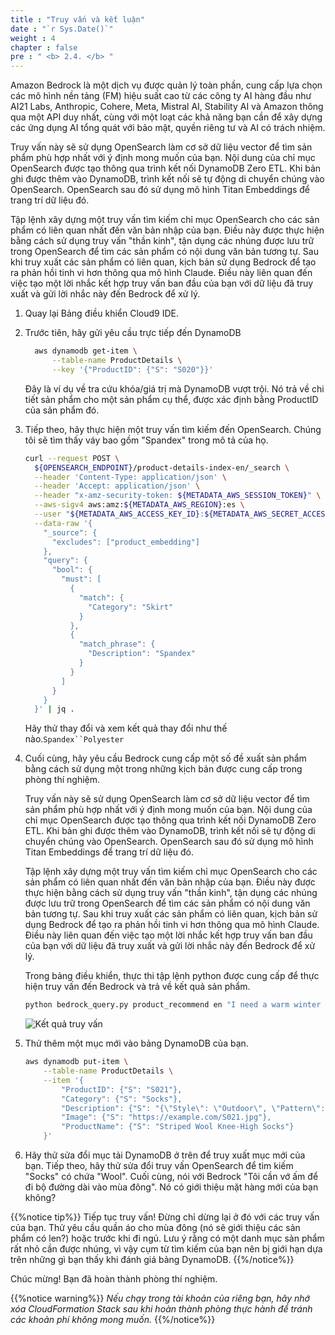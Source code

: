 ```yaml
---
title : "Truy vấn và kết luận"
date : "`r Sys.Date()`"
weight : 4
chapter : false
pre : " <b> 2.4. </b> "
---
```


Amazon Bedrock là một dịch vụ được quản lý toàn phần, cung cấp lựa chọn các mô hình nền tảng (FM) hiệu suất cao từ các công ty AI hàng đầu như AI21 Labs, Anthropic, Cohere, Meta, Mistral AI, Stability AI và Amazon thông qua một API duy nhất, cùng với một loạt các khả năng bạn cần để xây dựng các ứng dụng AI tổng quát với bảo mật, quyền riêng tư và AI có trách nhiệm.

Truy vấn này sẽ sử dụng OpenSearch làm cơ sở dữ liệu vector để tìm sản phẩm phù hợp nhất với ý định mong muốn của bạn. Nội dung của chỉ mục OpenSearch được tạo thông qua trình kết nối DynamoDB Zero ETL. Khi bản ghi được thêm vào DynamoDB, trình kết nối sẽ tự động di chuyển chúng vào OpenSearch. OpenSearch sau đó sử dụng mô hình Titan Embeddings để trang trí dữ liệu đó.

Tập lệnh xây dựng một truy vấn tìm kiếm chỉ mục OpenSearch cho các sản phẩm có liên quan nhất đến văn bản nhập của bạn. Điều này được thực hiện bằng cách sử dụng truy vấn "thần kinh", tận dụng các nhúng được lưu trữ trong OpenSearch để tìm các sản phẩm có nội dung văn bản tương tự. Sau khi truy xuất các sản phẩm có liên quan, kịch bản sử dụng Bedrock để tạo ra phản hồi tinh vi hơn thông qua mô hình Claude. Điều này liên quan đến việc tạo một lời nhắc kết hợp truy vấn ban đầu của bạn với dữ liệu đã truy xuất và gửi lời nhắc này đến Bedrock để xử lý.

1. Quay lại Bảng điều khiển Cloud9 IDE.
    
2. Trước tiên, hãy gửi yêu cầu trực tiếp đến DynamoDB
    
    ```bash
      aws dynamodb get-item \
          --table-name ProductDetails \
          --key '{"ProductID": {"S": "S020"}}'
    ```
    
    Đây là ví dụ về tra cứu khóa/giá trị mà DynamoDB vượt trội. Nó trả về chi tiết sản phẩm cho một sản phẩm cụ thể, được xác định bằng ProductID của sản phẩm đó.
    
3. Tiếp theo, hãy thực hiện một truy vấn tìm kiếm đến OpenSearch. Chúng tôi sẽ tìm thấy váy bao gồm "Spandex" trong mô tả của họ.
    
    ```bash
    curl --request POST \
      ${OPENSEARCH_ENDPOINT}/product-details-index-en/_search \
      --header 'Content-Type: application/json' \
      --header 'Accept: application/json' \
      --header "x-amz-security-token: ${METADATA_AWS_SESSION_TOKEN}" \
      --aws-sigv4 aws:amz:${METADATA_AWS_REGION}:es \
      --user "${METADATA_AWS_ACCESS_KEY_ID}:${METADATA_AWS_SECRET_ACCESS_KEY}" \
      --data-raw '{
        "_source": {
          "excludes": ["product_embedding"]
        },
        "query": {
          "bool": {
            "must": [
              {
                "match": {
                  "Category": "Skirt"
                }
              },
              {
                "match_phrase": {
                  "Description": "Spandex"
                }
              }
            ]
          }
        }
      }' | jq .
    ```
    
    Hãy thử thay đổi và xem kết quả thay đổi như thế nào.`Spandex``Polyester`
    
4. Cuối cùng, hãy yêu cầu Bedrock cung cấp một số đề xuất sản phẩm bằng cách sử dụng một trong những kịch bản được cung cấp trong phòng thí nghiệm.
    
    Truy vấn này sẽ sử dụng OpenSearch làm cơ sở dữ liệu vector để tìm sản phẩm phù hợp nhất với ý định mong muốn của bạn. Nội dung của chỉ mục OpenSearch được tạo thông qua trình kết nối DynamoDB Zero ETL. Khi bản ghi được thêm vào DynamoDB, trình kết nối sẽ tự động di chuyển chúng vào OpenSearch. OpenSearch sau đó sử dụng mô hình Titan Embeddings để trang trí dữ liệu đó.
    
    Tập lệnh xây dựng một truy vấn tìm kiếm chỉ mục OpenSearch cho các sản phẩm có liên quan nhất đến văn bản nhập của bạn. Điều này được thực hiện bằng cách sử dụng truy vấn "thần kinh", tận dụng các nhúng được lưu trữ trong OpenSearch để tìm các sản phẩm có nội dung văn bản tương tự. Sau khi truy xuất các sản phẩm có liên quan, kịch bản sử dụng Bedrock để tạo ra phản hồi tinh vi hơn thông qua mô hình Claude. Điều này liên quan đến việc tạo một lời nhắc kết hợp truy vấn ban đầu của bạn với dữ liệu đã truy xuất và gửi lời nhắc này đến Bedrock để xử lý.
    
    Trong bảng điều khiển, thực thi tập lệnh python được cung cấp để thực hiện truy vấn đến Bedrock và trả về kết quả sản phẩm.
    
    ```bash
    python bedrock_query.py product_recommend en "I need a warm winter coat" $METADATA_AWS_REGION $OPENSEARCH_ENDPOINT $MODEL_ID | jq .
    ```
    
    ![Kết quả truy vấn](https://static.us-east-1.prod.workshops.aws/public/c768eb2c-360b-491e-8422-bfd253e11581/static/images/ddb-os-zetl17.jpg)
    
5. Thử thêm một mục mới vào bảng DynamoDB của bạn.
    
    ```bash
    aws dynamodb put-item \
        --table-name ProductDetails \
        --item '{
            "ProductID": {"S": "S021"},
            "Category": {"S": "Socks"},
            "Description": {"S": "{\"Style\": \"Outdoor\", \"Pattern\": \"Striped\", \"Length\": \"Knee-High\", \"Type\": \"Thick\", \"Fabric\": \"Wool\", \"Composition\": \"80% Wool, 20% Nylon\", \"Care Instructions\": \"Hand wash cold, lay flat to dry\", \"Ideal For\": \"Outdoor Activities\", \"Stretch\": \"Moderate\", \"Opacity\": \"Opaque\", \"Lining\": \"No\", \"Pockets\": \"No Pockets\", \"Closure\": \"Pull Up\", \"Shoe Height\": \"Knee-High\", \"Occasion\": \"Outdoor\", \"Season\": \"Fall, Winter\"}"},
            "Image": {"S": "https://example.com/S021.jpg"},
            "ProductName": {"S": "Striped Wool Knee-High Socks"}
        }'
    ```
    
6. Hãy thử sửa đổi mục tải DynamoDB ở trên để truy xuất mục mới của bạn. Tiếp theo, hãy thử sửa đổi truy vấn OpenSearch để tìm kiếm "Socks" có chứa "Wool". Cuối cùng, nói với Bedrock "Tôi cần vớ ấm để đi bộ đường dài vào mùa đông". Nó có giới thiệu mặt hàng mới của bạn không?
    
{{%notice tip%}}
Tiếp tục truy vấn!
Đừng chỉ dừng lại ở đó với các truy vấn của bạn. Thử yêu cầu quần áo cho mùa đông (nó sẽ giới thiệu các sản phẩm có len?) hoặc trước khi đi ngủ. Lưu ý rằng có một danh mục sản phẩm rất nhỏ cần được nhúng, vì vậy cụm từ tìm kiếm của bạn nên bị giới hạn dựa trên những gì bạn thấy khi đánh giá bảng DynamoDB.
{{%/notice%}}

Chúc mừng! Bạn đã hoàn thành phòng thí nghiệm.

{{%notice warning%}}
_Nếu chạy trong tài khoản của riêng bạn, hãy nhớ xóa CloudFormation Stack sau khi hoàn thành phòng thực hành để tránh các khoản phí không mong muốn._
{{%/notice%}}